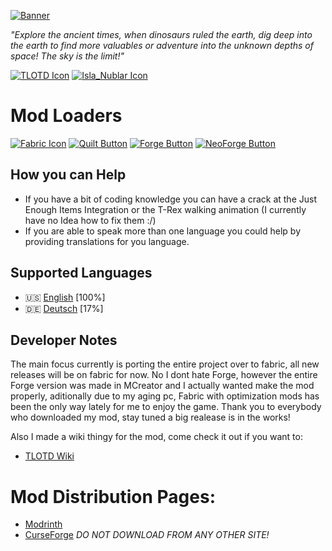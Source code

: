 [![Banner](https://tlotd.net/files/tlotd_mod_banner.png 'Banner')](https://tlotd.net/wiki/guidebook)

*"Explore the ancient times, when dinosaurs ruled the earth, dig deep into the earth to find more valuables or adventure into the unknown depths of space! The sky is the limit!"*

[![TLOTD Icon](https://tlotd.net/minecraft/mod/tlotd-made.png)](https://tlotd.net)
[![Isla_Nublar Icon](https://tlotd.net/minecraft/mod/isla_nublar_made.png)](https://isla-nublar.com)

# Mod Loaders
[![Fabric Icon](https://tlotd.net/minecraft/mod/fabric.svg)](https://fabricmc.net)
[![Quilt Button](https://tlotd.net/minecraft/mod/quilt.svg)](https://quiltmc.org)
[![Forge Button](https://tlotd.net/minecraft/mod/forge.svg)](https://files.minecraftforge.net)
[![NeoForge Button](https://tlotd.net/minecraft/mod/neoforge.png)](https://neoforged.net)

## How you can Help
- If you have a bit of coding knowledge you can have a crack at the Just Enough Items Integration or the T-Rex walking animation (I currently have no Idea how to fix them :/)
- If you are able to speak more than one language you could help by providing translations for you language.

## Supported Languages
- 🇺🇸 [English](https://github.com/tlotd/Fabric-1.20.1/blob/main/src/main/resources/assets/tlotd/lang/en_us.json) [100%]
- 🇩🇪 [Deutsch](https://github.com/tlotd/Fabric-1.20.1/blob/main/src/main/resources/assets/tlotd/lang/de_de.json) [17%]

## Developer Notes
The main focus currently is porting the entire project over to fabric, all new releases will be on fabric for now. No I dont hate Forge, however the entire Forge version was made in MCreator and I actually wanted make the mod properly, aditionally due to my aging pc, Fabric with optimization mods has been the only way lately for me to enjoy the game. Thank you to everybody who downloaded my mod, stay tuned a big realease is in the works!

Also I made a wiki thingy for the mod, come check it out if you want to:
- [TLOTD Wiki](https://tlotd.net/wiki/guidebook)

# Mod Distribution Pages:
- [Modrinth](https://modrinth.com/mod/tlotd)
- [CurseForge](https://www.curseforge.com/minecraft/mc-mods/tlotd)
*DO NOT DOWNLOAD FROM ANY OTHER SITE!*
